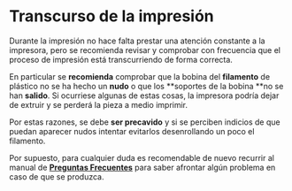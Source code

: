 # Transcurso de la impresión

Durante la impresión no hace falta prestar una atención constante a la impresora, pero se recomienda revisar y comprobar con frecuencia que el proceso de impresión está transcurriendo de forma correcta.

En particular se **recomienda** comprobar que la bobina del **filamento** de plástico no se ha hecho un **nudo** o que los **soportes de la bobina **no se han **salido**. Si ocurriese algunas de estas cosas, la impresora podría dejar de extruir y se perderá la pieza a medio imprimir.

Por estas razones, se debe **ser precavido** y si se perciben indicios de que puedan aparecer nudos intentar evitarlos desenrollando un poco el filamento.

Por supuesto, para cualquier duda es recomendable de nuevo recurrir al manual de **[Preguntas Frecuentes](https://docs.google.com/document/d/120gY0sf4hBU7i_8BBuBpqSdxuIdomMd3wa2FF5AbxRI/pub)** para saber afrontar algún problema en caso de que se produzca.
